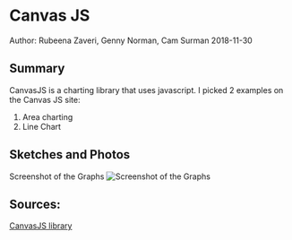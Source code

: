 #  Canvas JS

Author: Rubeena Zaveri, Genny Norman, Cam Surman 2018-11-30

## Summary

CanvasJS is a charting library that uses javascript. I picked 2 examples on the Canvas JS site:

1. Area charting
2. Line Chart

## Sketches and Photos
Screenshot of the Graphs
![Screenshot of the Graphs](https://i.imgur.com/Barn4SR.png)

## Sources:
[CanvasJS library](https://canvasjs.com/javascript-charts/)
